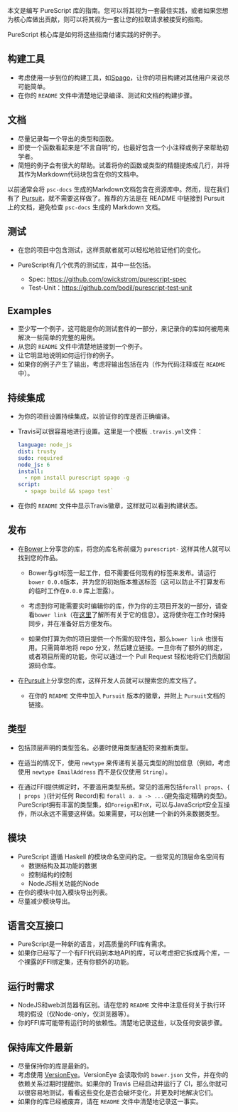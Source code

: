 本文是编写 PureScript 库的指南。您可以将其视为一套最佳实践，或者如果您想为核心库做出贡献，则可以将其视为一套让您的拉取请求被接受的指南。

PureScript 核心库是如何将这些指南付诸实践的好例子。

## 构建工具

- 考虑使用一步到位的构建工具，如[Spago](https://github.com/purescript/spago)，让你的项目构建对其他用户来说尽可能简单。
- 在你的 `README` 文件中清楚地记录编译、测试和文档的构建步骤。

## 文档

- 尽量记录每一个导出的类型和函数。
- 即使一个函数看起来是“不言自明”的，也最好包含一个小注释或例子来帮助初学者。
- 简短的例子会有很大的帮助。试着将你的函数或类型的精髓提炼成几行，并将其作为Markdown代码块包含在你的文档中。

以前通常会将 `psc-docs` 生成的Markdown文档包含在资源库中。然而，现在我们有了 [Pursuit](http://pursuit.purescript.org/)，就不需要这样做了。推荐的方法是在 README 中链接到 Pursuit 上的文档，避免检查 `psc-docs` 生成的 Markdown 文档。

## 测试

- 在您的项目中包含测试，这样贡献者就可以轻松地验证他们的变化。

- PureScript有几个优秀的测试库，其中一些包括。

    + Spec: https://github.com/owickstrom/purescript-spec
    + Test-Unit：https://github.com/bodil/purescript-test-unit

## Examples

- 至少写一个例子，这可能是你的测试套件的一部分，来记录你的库如何被用来解决一些简单的完整的用例。
- 从您的 `README` 文件中清楚地链接到一个例子。
- 让它明显地说明如何运行你的例子。
- 如果你的例子产生了输出，考虑将输出包括在内（作为代码注释或在 `README`中）。

## 持续集成

- 为你的项目设置持续集成，以验证你的库是否正确编译。

- Travis可以很容易地进行设置。这里是一个模板 `.travis.yml`文件：

    ```yml
    language: node_js
    dist: trusty
    sudo: required
    node_js: 6
    install:
      - npm install purescript spago -g
    script:
      - spago build && spago test`
    ```

- 在你的 `README` 文件中显示Travis徽章，这样就可以看到构建状态。

## 发布

- 在[Bower](http://bower.io/search/?q=purescript)上分享您的库，将您的库名称前缀为 `purescript-` 这样其他人就可以找到您的作品。

    + Bower与git标签一起工作，但不需要任何现有的标签来发布。请运行`bower 0.0.0`版本，并为您的初始版本推送标签（这可以防止不打算发布的临时工作在`0.0.0` 库上泄露）。

    + 考虑到你可能需要实时编辑你的库，作为你的主项目开发的一部分，请查看`bower link`（在[这里](https://oncletom.io/2013/live-development-bower-component/)了解所有关于它的信息）。这将使你在工作时保持同步，并在准备好后方便发布。

    + 如果你打算为你的项目提供一个所需的软件包，那么`bower link` 也很有用。只需简单地将 repo 分叉，然后建立链接。一旦你有了额外的绑定，或者项目所需的功能，你可以通过一个 Pull Request 轻松地将它们贡献回源码仓库。

- 在[Pursuit](http://pursuit.purescript.org/)上分享您的库，这样开发人员就可以搜索您的库文档了。

    + 在你的 `README` 文件中加入 `Pursuit` 版本的徽章，并附上 `Pursuit`文档的链接。

## 类型

- 包括顶层声明的类型签名。必要时使用类型通配符来推断类型。

- 在适当的情况下，使用 `newtype` 来传递有关基元类型的附加信息（例如，考虑使用 `newtype EmailAddress` 而不是仅仅使用 `String`）。

- 在通过FFI提供绑定时，不要滥用类型系统。常见的滥用包括`forall props`、`{ | props }`(针对任何 Record)和 `forall a. a -> ...`(避免指定精确的类型)。PureScript拥有丰富的类型集，如`Foreign`和`FnX`，可以与JavaScript安全互操作，所以永远不需要这样做。如果需要，可以创建一个新的外来数据类型。

## 模块

- PureScript 遵循 Haskell 的模块命名空间约定。一些常见的顶层命名空间有
  + 数据结构及其功能的数据
  + 控制结构的控制
  + NodeJS相关功能的Node
- 在你的模块中加入模块导出列表。
- 尽量减少模块导出。

## 语言交互接口

- PureScript是一种新的语言，对高质量的FFI库有需求。
- 如果你已经写了一个有FFI代码到本地API的库，可以考虑把它拆成两个库，一个裸露的FFI绑定集，还有你额外的功能。

## 运行时需求

- NodeJS和web浏览器有区别。请在您的 `README` 文件中注意任何关于执行环境的假设（仅Node-only，仅浏览器等）。
- 你的FFI库可能带有运行时的依赖性。清楚地记录这些，以及任何安装步骤。

## 保持库文件最新

- 尽量保持你的库是最新的。
- 考虑使用 [VersionEye](https://www.versioneye.com/)。VersionEye 会读取你的 `bower.json` 文件，并在你的依赖关系过期时提醒你。如果你的 Travis 已经启动并运行了 CI，那么你就可以很容易地测试，看看这些变化是否会破坏变化，并更及时地解决它们。
- 如果你的库已经被废弃，请在 `README`  文件中清楚地记录这一事实。

